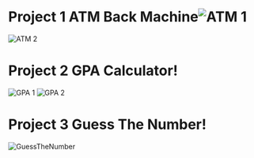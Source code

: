# Project 1 ATM Back Machine![ATM 1](https://user-images.githubusercontent.com/79992972/163698373-88ec033d-c4b8-4fde-b18f-4b7870122532.PNG)
![ATM 2](https://user-images.githubusercontent.com/79992972/163698376-5abe157d-354c-4e56-ba25-426ab81246e7.PNG)

# Project 2 GPA Calculator!
![GPA 1](https://user-images.githubusercontent.com/79992972/163700689-85457e8f-0ff7-40ea-b080-af8bcdbe265e.PNG)
![GPA 2](https://user-images.githubusercontent.com/79992972/163700690-1e3d2310-3cbd-409a-ae38-f270603dfb19.PNG)

# Project 3 Guess The Number!
![GuessTheNumber](https://user-images.githubusercontent.com/79992972/163700784-59032508-b013-416a-93c3-fd9bc9979f5a.PNG)
